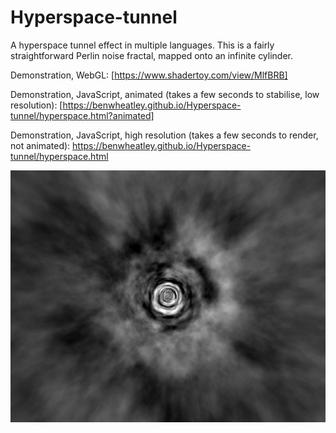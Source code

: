 # Hyperspace-tunnel
A hyperspace tunnel effect in multiple languages. This is a fairly straightforward Perlin noise fractal, mapped onto an infinite cylinder.

Demonstration, WebGL: [https://www.shadertoy.com/view/MlfBRB]

Demonstration, JavaScript, animated (takes a few seconds to stabilise, low resolution): [https://benwheatley.github.io/Hyperspace-tunnel/hyperspace.html?animated]

Demonstration, JavaScript, high resolution (takes a few seconds to render, not animated): https://benwheatley.github.io/Hyperspace-tunnel/hyperspace.html

![Hyperspace tunnel rendered in REALbasic](https://github.com/BenWheatley/Hyperspace-tunnel/blob/master/Tunnel.jpg)
